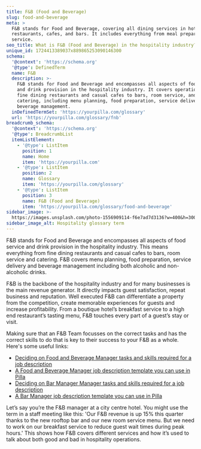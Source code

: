```yaml
---
title: F&B (Food and Beverage)
slug: food-and-beverage
meta: >
  F&B stands for Food and Beverage, covering all dining services in hotels,
  restaurants, cafes, and bars. It includes everything from meal preparation to
  service.
seo_title: What is F&B (Food and Beverage) in the hospitality industry?
unique_id: 1724413389037x889865253090146300
schema:
  '@context': 'https://schema.org'
  '@type': DefinedTerm
  name: F&B
  description: >-
    F&B stands for Food and Beverage and encompasses all aspects of food service
    and drink provision in the hospitality industry. It covers operations from
    fine dining restaurants and casual cafes to bars, room service, and
    catering, including menu planning, food preparation, service delivery, and
    beverage management.
  inDefinedTermSet: 'https://yourpilla.com/glossary'
  url: 'https://yourpilla.com/glossary/fnb'
breadcrumb_schema:
  '@context': 'https://schema.org'
  '@type': BreadcrumbList
  itemListElement:
    - '@type': ListItem
      position: 1
      name: Home
      item: 'https://yourpilla.com'
    - '@type': ListItem
      position: 2
      name: Glossary
      item: 'https://yourpilla.com/glossary'
    - '@type': ListItem
      position: 3
      name: F&B (Food and Beverage)
      item: 'https://yourpilla.com/glossary/food-and-beverage'
sidebar_image: >-
  https://images.unsplash.com/photo-1556909114-f6e7ad7d3136?w=400&h=300&fit=crop&auto=format
sidebar_image_alt: Hospitality glossary term
---
```

F&B stands for Food and Beverage and encompasses all aspects of food service and drink provision in the hospitality industry. This means everything from fine dining restaurants and casual cafes to bars, room service and catering. F&B covers menu planning, food preparation, service delivery and beverage management including both alcoholic and non-alcoholic drinks.

F&B is the backbone of the hospitality industry and for many businesses is the main revenue generator. It directly impacts guest satisfaction, repeat business and reputation. Well executed F&B can differentiate a property from the competition, create memorable experiences for guests and increase profitability. From a boutique hotel’s breakfast service to a high end restaurant’s tasting menu, F&B touches every part of a guest’s stay or visit.

Making sure that an F&B Team focusses on the correct tasks and has the correct skills to do that is key to their success to your F&B as a whole. Here's some useful links:

*   [Deciding on Food and Beverage Manager tasks and skills required for a job description](https://yourpilla.com/blog/food-beverage-manager-duties)
*   [A Food and Beverage Manager job description template you can use in Pilla](https://yourpilla.com/templates/food-beverage-manager-job-description)
*   [Deciding on Bar Manager Manager tasks and skills required for a job description](https://yourpilla.com/blog/bar-manager-duties)
*   [A Bar Manager job description template you can use in Pilla](https://yourpilla.com/templates/bar-manager-job-description)

Let’s say you’re the F&B manager at a city centre hotel. You might use the term in a staff meeting like this: 'Our F&B revenue is up 15% this quarter thanks to the new rooftop bar and our new room service menu. But we need to work on our breakfast service to reduce guest wait times during peak hours.' This shows how F&B covers different services and how it’s used to talk about both good and bad in hospitality operations.
